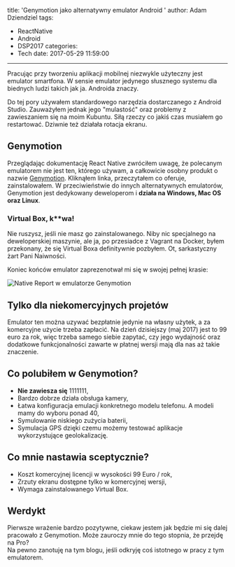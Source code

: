 title: 'Genymotion jako alternatywny emulator Android '
author: Adam Dziendziel
tags:
  - ReactNative
  - Android
  - DSP2017
categories:
  - Tech
date: 2017-05-29 11:59:00
---
Pracując przy tworzeniu aplikacji mobilnej niezwykle użyteczny jest emulator smartfona. W sensie emulator jedynego słusznego systemu dla biednych ludzi takich jak ja. Androida znaczy. 

Do tej pory używałem standardowego narzędzia dostarczanego z Android Studio. Zauważyłem jednak jego "mulastość" oraz problemy z zawieszaniem się na moim Kubuntu. Siłą rzeczy co jakiś czas musiałem go restartować. Dziwnie też działała rotacja ekranu.

## Genymotion
Przeglądając dokumentację React Native zwróciłem uwagę, że polecanym emulatorem nie jest ten, którego używam, a całkowicie osobny produkt o nazwie [Genymotion](https://www.genymotion.com/fun-zone/). Kliknąłem linka, przeczytałem co oferuje, zainstalowałem. W przeciwieństwie do innych alternatywnych emulatorów, Genymotion jest dedykowany deweloperom i __działa na Windows, Mac OS oraz Linux__.

### Virtual Box, k**wa!
Nie ruszysz, jeśli nie masz go zainstalowanego. Niby nic specjalnego na deweloperskiej maszynie, ale ja, po przesiadce z Vagrant na Docker, byłem przekonany, że się Virtual Boxa definitywnie pozbyłem. Ot, sarkastyczny żart Pani Naiwności.

Koniec końców emulator zaprezenotwał mi się w swojej pełnej krasie:

![Native Report w emulatorze Genymotion](/images/genymotion-screen-nr-1.jpg)


## Tylko dla niekomercyjnych projetów
Emulator ten można uzywać bezpłatnie jedynie na własny użytek, a za komercyjne użycie trzeba zapłacić. Na dzień dzisiejszy (maj 2017) jest to 99 euro za rok, więc trzeba samego siebie zapytać, czy jego wydajność oraz dodatkowe funkcjonalności zawarte w płatnej wersji mają dla nas aż takie znaczenie.

## Co polubiłem w Genymotion?
* __Nie zawiesza się__ 1111111,
* Bardzo dobrze działa obsługa kamery,
* Łatwa konfiguracja emulacji konkretnego modelu telefonu. A modeli mamy do wyboru ponad 40,
* Symulowanie niskiego zużycia baterii,
* Symulacja GPS dzięki czemu możemy testować aplikacje wykorzystujące geolokalizację.

## Co mnie nastawia sceptycznie?
* Koszt komercyjnej licencji w wysokości 99 Euro / rok,
* Zrzuty ekranu dostępne tylko w komercyjnej wersji,
* Wymaga zainstalowanego Virtual Box.

## Werdykt
Pierwsze wrażenie bardzo pozytywne, ciekaw jestem jak będzie mi się dalej pracowało z Genymotion. Może zauroczy mnie do tego stopnia, że przejdę na Pro?    
Na pewno zanotuję na tym blogu, jeśli odkryję coś istotnego w pracy z tym emulatorem.